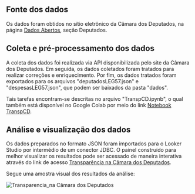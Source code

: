 ## Fonte dos dados 

Os dados foram obtidos no sítio eletrônico da Câmara dos Deputados, na página <a href="https://dadosabertos.camara.leg.br/swagger/api.html">Dados Abertos</a>, seção Deputados.

## Coleta e pré-processamento dos dados

A coleta dos dados foi realizada via API disponibilizada pelo site da Câmara dos Deputados. Em seguida, os dados coletados foram tratados para realizar correções e enriquecimento. Por fim, os dados tratados foram exportados para os arquivos "deputadosLEG57.json" e "despesasLEG57.json", que podem ser baixados da pasta "dados". 

Tais tarefas encontram-se descritas no arquivo "TranspCD.ipynb", o qual também está disponível no Google Colab por meio do link <a href="https://colab.research.google.com/drive/1KUTMeG-4TpZ_wmUNFSTCsm5P3a8h7SoC">Notebook TranspCD</a>.

## Análise e visualização dos dados

Os dados preparados no formato JSON foram importados para o Looker Studio por intermédio de um conector JDBC. O painel construído para melhor visualizar os resultados pode ser acessado de maneira interativa através do link de acesso <a href="https://lookerstudio.google.com/s/qDilpukiu3E">Transparência na Câmara dos Deputados</a>.

Segue uma amostra visual dos resultados da análise: 

![Transparencia_na Câmara dos Deputados](https://github-production-user-asset-6210df.s3.amazonaws.com/90117229/258276286-9827343e-d81d-4ac6-a209-c19245263f0f.png)

